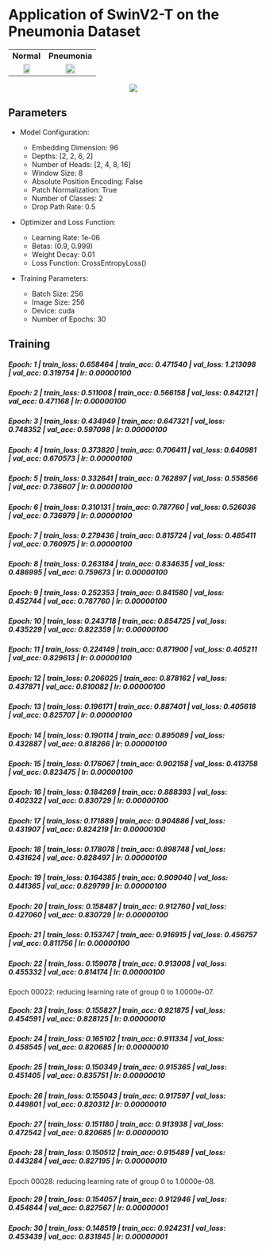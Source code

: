 # Application of SwinV2-T on the Pneumonia Dataset
<table>
  <tr>
    <td align="center"><strong>Normal</strong></td>
    <td align="center"><strong>Pneumonia</strong></td>
  </tr>
  <tr>
    <td align="center">
      <img src="https://github.com/oscarabreu/Pneumonia-SwinV2T/assets/99779654/c95a63f5-2705-41cc-b383-2ca2a6ede80d" width="48%">
    </td>
    <td align="center">
      <img src="https://github.com/oscarabreu/Pneumonia-SwinV2T/assets/99779654/2f8b9a58-2c07-4936-83bd-e3a40c504e4a" width="48%">
    </td>
  </tr>
</table>

<div align="center">
  <img src= "https://github.com/oscarabreu/Pneumonia-SwinV2T/assets/99779654/c573471e-9c50-45ca-b2a7-d17f244dabdb">
</div>


## Parameters
- Model Configuration:
  - Embedding Dimension: 96
  - Depths: [2, 2, 6, 2]
  - Number of Heads: [2, 4, 8, 16]
  - Window Size: 8
  - Absolute Position Encoding: False
  - Patch Normalization: True
  - Number of Classes: 2
  - Drop Path Rate: 0.5
 
- Optimizer and Loss Function:
  - Learning Rate: 1e-06
  - Betas: (0.9, 0.999)
  - Weight Decay: 0.01
  - Loss Function: CrossEntropyLoss()

- Training Parameters:
  - Batch Size: 256
  - Image Size: 256
  - Device: cuda
  - Number of Epochs: 30

## Training
##### Epoch: 1 | train_loss: 0.658464 | train_acc: 0.471540 | val_loss: 1.213098 | val_acc: 0.319754 | lr: 0.00000100
##### Epoch: 2 | train_loss: 0.511008 | train_acc: 0.566158 | val_loss: 0.842121 | val_acc: 0.471168 | lr: 0.00000100
##### Epoch: 3 | train_loss: 0.434949 | train_acc: 0.647321 | val_loss: 0.748352 | val_acc: 0.597098 | lr: 0.00000100
##### Epoch: 4 | train_loss: 0.373820 | train_acc: 0.706411 | val_loss: 0.640981 | val_acc: 0.670573 | lr: 0.00000100
##### Epoch: 5 | train_loss: 0.332641 | train_acc: 0.762897 | val_loss: 0.558566 | val_acc: 0.736607 | lr: 0.00000100
##### Epoch: 6 | train_loss: 0.310131 | train_acc: 0.787760 | val_loss: 0.526036 | val_acc: 0.736979 | lr: 0.00000100
##### Epoch: 7 | train_loss: 0.279436 | train_acc: 0.815724 | val_loss: 0.485411 | val_acc: 0.760975 | lr: 0.00000100
##### Epoch: 8 | train_loss: 0.263184 | train_acc: 0.834635 | val_loss: 0.486995 | val_acc: 0.759673 | lr: 0.00000100
##### Epoch: 9 | train_loss: 0.252353 | train_acc: 0.841580 | val_loss: 0.452744 | val_acc: 0.787760 | lr: 0.00000100
##### Epoch: 10 | train_loss: 0.243718 | train_acc: 0.854725 | val_loss: 0.435229 | val_acc: 0.822359 | lr: 0.00000100
##### Epoch: 11 | train_loss: 0.224149 | train_acc: 0.871900 | val_loss: 0.405211 | val_acc: 0.829613 | lr: 0.00000100
##### Epoch: 12 | train_loss: 0.206025 | train_acc: 0.878162 | val_loss: 0.437871 | val_acc: 0.810082 | lr: 0.00000100
##### Epoch: 13 | train_loss: 0.196171 | train_acc: 0.887401 | val_loss: 0.405618 | val_acc: 0.825707 | lr: 0.00000100
##### Epoch: 14 | train_loss: 0.190114 | train_acc: 0.895089 | val_loss: 0.432887 | val_acc: 0.818266 | lr: 0.00000100
##### Epoch: 15 | train_loss: 0.176067 | train_acc: 0.902158 | val_loss: 0.413758 | val_acc: 0.823475 | lr: 0.00000100
##### Epoch: 16 | train_loss: 0.184269 | train_acc: 0.888393 | val_loss: 0.402322 | val_acc: 0.830729 | lr: 0.00000100
##### Epoch: 17 | train_loss: 0.171889 | train_acc: 0.904886 | val_loss: 0.431907 | val_acc: 0.824219 | lr: 0.00000100
##### Epoch: 18 | train_loss: 0.178078 | train_acc: 0.898748 | val_loss: 0.431624 | val_acc: 0.828497 | lr: 0.00000100
##### Epoch: 19 | train_loss: 0.164385 | train_acc: 0.909040 | val_loss: 0.441365 | val_acc: 0.829799 | lr: 0.00000100
##### Epoch: 20 | train_loss: 0.158487 | train_acc: 0.912760 | val_loss: 0.427060 | val_acc: 0.830729 | lr: 0.00000100
##### Epoch: 21 | train_loss: 0.153747 | train_acc: 0.916915 | val_loss: 0.456757 | val_acc: 0.811756 | lr: 0.00000100
##### Epoch: 22 | train_loss: 0.159078 | train_acc: 0.913008 | val_loss: 0.455332 | val_acc: 0.814174 | lr: 0.00000100

Epoch 00022: reducing learning rate of group 0 to 1.0000e-07.

##### Epoch: 23 | train_loss: 0.155827 | train_acc: 0.921875 | val_loss: 0.454591 | val_acc: 0.828125 | lr: 0.00000010
##### Epoch: 24 | train_loss: 0.165102 | train_acc: 0.911334 | val_loss: 0.458545 | val_acc: 0.820685 | lr: 0.00000010
##### Epoch: 25 | train_loss: 0.150349 | train_acc: 0.915365 | val_loss: 0.451405 | val_acc: 0.835751 | lr: 0.00000010
##### Epoch: 26 | train_loss: 0.155043 | train_acc: 0.917597 | val_loss: 0.449801 | val_acc: 0.820312 | lr: 0.00000010
##### Epoch: 27 | train_loss: 0.151180 | train_acc: 0.913938 | val_loss: 0.472542 | val_acc: 0.820685 | lr: 0.00000010
##### Epoch: 28 | train_loss: 0.150512 | train_acc: 0.915489 | val_loss: 0.443284 | val_acc: 0.827195 | lr: 0.00000010

Epoch 00028: reducing learning rate of group 0 to 1.0000e-08.

##### Epoch: 29 | train_loss: 0.154057 | train_acc: 0.912946 | val_loss: 0.454844 | val_acc: 0.827567 | lr: 0.00000001
##### Epoch: 30 | train_loss: 0.148519 | train_acc: 0.924231 | val_loss: 0.453439 | val_acc: 0.831845 | lr: 0.00000001
